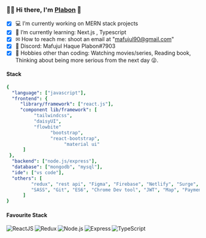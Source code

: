 <!--
**MafujulHaquePlabon/MafujulHaquePlabon** is a ✨ _special_ ✨ repository because its `README.md` (this file) appears on your GitHub profile.

Here are some ideas to get you started:

- 🔭 I’m currently working on ...
- 🌱 I’m currently learning ...
- 👯 I’m looking to collaborate on ...
- 🤔 I’m looking for help with ...
- 💬 Ask me about ...
- 📫 How to reach me: ...
- 😄 Pronouns: ...
- ⚡ Fun fact: ...
- [x] [<img width="20px" alt="Linkedin" src="https://img.shields.io/badge/-3178c6?badge&logo=linkedin&logoColor=white" /> How to reach me](https://www.linkedin.com/in/mafujul-haque-plabon-a374581b0/)🤝
### Hi there, I'm [Plabon](https://github.com/MafujulHaquePlabon) 👋
### Hi there, 👋
[![Typing SVG](https://readme-typing-svg.herokuapp.com?font=consolas&color=218bff&height=30&lines=I'm+Mafujul+Haque+Plabon!)](https://github.com/MafujulHaquePlabon)
-->
### :man_office_worker:  Hi there, I'm [Plabon](https://github.com/MafujulHaquePlabon) 👋
- [x] 💻 I’m currently working on MERN stack projects
- [x] 🌱 I’m currently learning: Next.js , Typescript
- [x] ✉  How to reach me: shoot an email at "mafujul90@gmail.com"
- [x] 💬 Discord: Mafujul Haque Plabon#7903
- [x] 🎿 Hobbies other than coding: Watching movies/series, Reading book, Thinking about being more serious from the next day 😜.

#### Stack
```yaml
{
  "language": ["javascript"],
  "frontend": {
     "library/framework": ["react.js"],
     "component lib/framework": [
          "tailwindcss",
          "daisyUI",
          "flowbite"
                "bootstrap",
                "react-bootstrap",
                     "material ui"
      ]
 },
  "backend": ["node.js/express"], 
  "database": ["mongodb", "mysql"],
  "ide": ["vs code"],                     
  "others": [
         "redux", "rest api", "Figma", "Firebase", "Netlify", "Surge", "Heroku", "HTML5", "CSS3",
         "SASS", "Git", "ES6", "Chrome Dev tool", "JWT", "Map", "Payment-Gateway-System"      
      ]
}
```

#### Favourite Stack

<img align="left" alt="ReactJS" src="https://img.shields.io/badge/React-20232A?style=for-the-badge&logo=react&logoColor=61DAFB" />
<img align="left" alt="Redux" src="https://img.shields.io/badge/Redux-593D88?style=for-the-badge&logo=redux&logoColor=white" />
<img align="left" alt="Node.js" src="https://img.shields.io/badge/Node.js-43853D?style=for-the-badge&logo=node.js&logoColor=white" />
<img align="left" alt="Express" src="https://img.shields.io/badge/Express.js-404D59?style=for-the-badge" />
<img align="left" alt="TypeScript" src="https://img.shields.io/badge/Mongodb-3178c6?style=for-the-badge&logo=mongodb&logoColor=green" />
